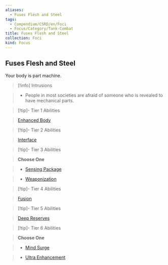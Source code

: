 ```yaml
---
aliases:
  - Fuses Flesh and Steel
tags:
  - Compendium/CSRD/en/Foci
  - Focus/Category/Tank-Combat
title: Fuses Flesh and Steel
collection: Foci
kind: Focus
---
```

## Fuses Flesh and Steel    
Your body is part machine.    
  
>[!info] Intrusions    
>- People in most societies are afraid of someone who is revealed to have mechanical parts.    
  
  
>[!tip]- Tier 1 Abilities    
> [Enhanced Body](Enhanced-Body.md)    
  
  
>[!tip]- Tier 2 Abilities    
> [Interface](Interface.md)    
  
  
>[!tip]- Tier 3 Abilities    
> **Choose One**    
>- [Sensing Package](Sensing-Package.md)    
>- [Weaponization](Weaponization.md)    
  
  
>[!tip]- Tier 4 Abilities    
> [Fusion](Fusion.md)    
  
  
>[!tip]- Tier 5 Abilities    
> [Deep Reserves](Deep-Reserves.md)    
  
  
>[!tip]- Tier 6 Abilities    
> **Choose One**    
>- [Mind Surge](Mind-Surge.md)    
>- [Ultra Enhancement](Ultra-Enhancement.md)